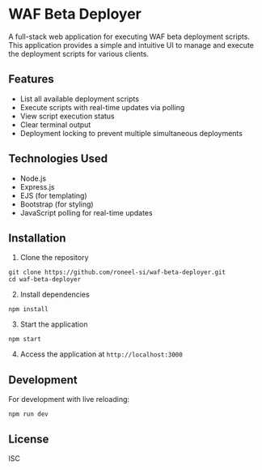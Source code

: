 # WAF Beta Deployer

A full-stack web application for executing WAF beta deployment scripts. This application provides a simple and intuitive UI to manage and execute the deployment scripts for various clients.

## Features

-   List all available deployment scripts
-   Execute scripts with real-time updates via polling
-   View script execution status
-   Clear terminal output
-   Deployment locking to prevent multiple simultaneous deployments

## Technologies Used

-   Node.js
-   Express.js
-   EJS (for templating)
-   Bootstrap (for styling)
-   JavaScript polling for real-time updates

## Installation

1. Clone the repository

```
git clone https://github.com/roneel-si/waf-beta-deployer.git
cd waf-beta-deployer
```

2. Install dependencies

```
npm install
```

3. Start the application

```
npm start
```

4. Access the application at `http://localhost:3000`

## Development

For development with live reloading:

```
npm run dev
```

## License

ISC
